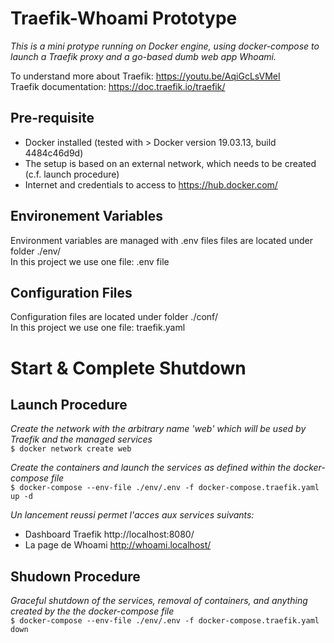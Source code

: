 # Traefik-Whoami Prototype

_This is a mini protype running on Docker engine, using docker-compose to launch a Traefik proxy and a go-based dumb web app Whoami._

To understand more about Traefik: https://youtu.be/AqiGcLsVMeI  
Traefik documentation: https://doc.traefik.io/traefik/

## Pre-requisite

- Docker installed (tested with > Docker version 19.03.13, build 4484c46d9d)
- The setup is based on an external network, which needs to be created (c.f. launch procedure)
- Internet and credentials to access to https://hub.docker.com/

## Environement Variables

Environment variables are managed with .env files files are located under folder ./env/  
In this project we use one file: .env file

## Configuration Files

Configuration files are located under folder ./conf/  
In this project we use one file: traefik.yaml

# Start & Complete Shutdown

## Launch Procedure

_Create the network with the arbitrary name 'web' which will be used by Traefik and the managed services_  
`$ docker network create web`

_Create the containers and launch the services as defined within the docker-compose file_  
`$ docker-compose --env-file ./env/.env -f docker-compose.traefik.yaml up -d`

*Un lancement reussi permet l'acces aux services suivants:*

- Dashboard Traefik http://localhost:8080/
- La page de Whoami http://whoami.localhost/

## Shudown Procedure

_Graceful shutdown of the services, removal of containers, and anything created by the the docker-compose file_  
`$ docker-compose --env-file ./env/.env -f docker-compose.traefik.yaml down`